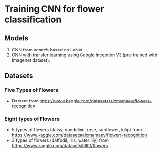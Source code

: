 # Training CNN for flower classification

## Models  
1. CNN from scratch based on LeNet.
2. CNN with transfer learning using Google Inception V3 (pre-trained with Imagenet dataset).

## Datasets
### Five Types of Flowers  
- Dataset from https://www.kaggle.com/datasets/alxmamaev/flowers-recognition

### Eight types of Flowers  
- 5 types of flowers (daisy, dandelion, rose, sunflower, tulip) from https://www.kaggle.com/datasets/alxmamaev/flowers-recognition
- 3 types of flowers (daffodil, iris, water lily) from https://www.kaggle.com/datasets/l3llff/flowers


